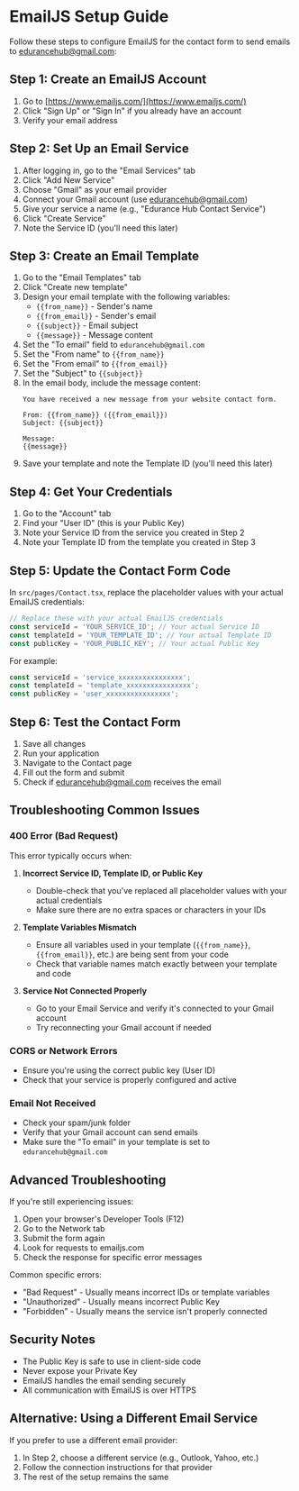 # EmailJS Setup Guide

Follow these steps to configure EmailJS for the contact form to send emails to edurancehub@gmail.com:

## Step 1: Create an EmailJS Account

1. Go to [https://www.emailjs.com/](https://www.emailjs.com/)
2. Click "Sign Up" or "Sign In" if you already have an account
3. Verify your email address

## Step 2: Set Up an Email Service

1. After logging in, go to the "Email Services" tab
2. Click "Add New Service"
3. Choose "Gmail" as your email provider
4. Connect your Gmail account (use edurancehub@gmail.com)
5. Give your service a name (e.g., "Edurance Hub Contact Service")
6. Click "Create Service"
7. Note the Service ID (you'll need this later)

## Step 3: Create an Email Template

1. Go to the "Email Templates" tab
2. Click "Create new template"
3. Design your email template with the following variables:
   - `{{from_name}}` - Sender's name
   - `{{from_email}}` - Sender's email
   - `{{subject}}` - Email subject
   - `{{message}}` - Message content
4. Set the "To email" field to `edurancehub@gmail.com`
5. Set the "From name" to `{{from_name}}`
6. Set the "From email" to `{{from_email}}`
7. Set the "Subject" to `{{subject}}`
8. In the email body, include the message content:
   ```
   You have received a new message from your website contact form.
   
   From: {{from_name}} ({{from_email}})
   Subject: {{subject}}
   
   Message:
   {{message}}
   ```
9. Save your template and note the Template ID (you'll need this later)

## Step 4: Get Your Credentials

1. Go to the "Account" tab
2. Find your "User ID" (this is your Public Key)
3. Note your Service ID from the service you created in Step 2
4. Note your Template ID from the template you created in Step 3

## Step 5: Update the Contact Form Code

In `src/pages/Contact.tsx`, replace the placeholder values with your actual EmailJS credentials:

```javascript
// Replace these with your actual EmailJS credentials
const serviceId = 'YOUR_SERVICE_ID'; // Your actual Service ID
const templateId = 'YOUR_TEMPLATE_ID'; // Your actual Template ID
const publicKey = 'YOUR_PUBLIC_KEY'; // Your actual Public Key
```

For example:
```javascript
const serviceId = 'service_xxxxxxxxxxxxxxxx';
const templateId = 'template_xxxxxxxxxxxxxxxx';
const publicKey = 'user_xxxxxxxxxxxxxxxx';
```

## Step 6: Test the Contact Form

1. Save all changes
2. Run your application
3. Navigate to the Contact page
4. Fill out the form and submit
5. Check if edurancehub@gmail.com receives the email

## Troubleshooting Common Issues

### 400 Error (Bad Request)
This error typically occurs when:

1. **Incorrect Service ID, Template ID, or Public Key**
   - Double-check that you've replaced all placeholder values with your actual credentials
   - Make sure there are no extra spaces or characters in your IDs

2. **Template Variables Mismatch**
   - Ensure all variables used in your template (`{{from_name}}`, `{{from_email}}`, etc.) are being sent from your code
   - Check that variable names match exactly between your template and code

3. **Service Not Connected Properly**
   - Go to your Email Service and verify it's connected to your Gmail account
   - Try reconnecting your Gmail account if needed

### CORS or Network Errors
- Ensure you're using the correct public key (User ID)
- Check that your service is properly configured and active

### Email Not Received
- Check your spam/junk folder
- Verify that your Gmail account can send emails
- Make sure the "To email" in your template is set to `edurancehub@gmail.com`

## Advanced Troubleshooting

If you're still experiencing issues:

1. Open your browser's Developer Tools (F12)
2. Go to the Network tab
3. Submit the form again
4. Look for requests to emailjs.com
5. Check the response for specific error messages

Common specific errors:
- "Bad Request" - Usually means incorrect IDs or template variables
- "Unauthorized" - Usually means incorrect Public Key
- "Forbidden" - Usually means the service isn't properly connected

## Security Notes

- The Public Key is safe to use in client-side code
- Never expose your Private Key
- EmailJS handles the email sending securely
- All communication with EmailJS is over HTTPS

## Alternative: Using a Different Email Service

If you prefer to use a different email provider:
1. In Step 2, choose a different service (e.g., Outlook, Yahoo, etc.)
2. Follow the connection instructions for that provider
3. The rest of the setup remains the same